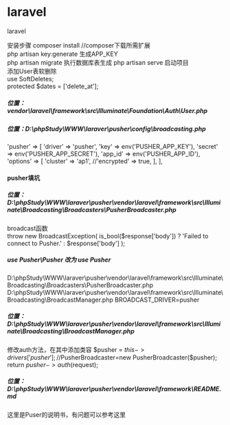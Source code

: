 # laravel
laravel

安装步骤
composer install //composer下载所需扩展    
php artisan key:generate  生成APP_KEY   
 php artisan migrate 执行数据库表生成
php artisan serve 启动项目   
添加User表软删除       
use SoftDeletes;   
protected $dates = ['delete_at'];
##### 位置：vendor\laravel\framework\src\Illuminate\Foundation\Auth\User.php

##### 位置：D:\phpStudy\WWW\laraver\pusher\config\broadcasting.php
 'pusher' => [
            'driver' => 'pusher',
            'key' => env('PUSHER_APP_KEY'),
            'secret' => env('PUSHER_APP_SECRET'),
            'app_id' => env('PUSHER_APP_ID'),
            'options' => [
                'cluster' => 'ap1',
                //'encrypted' => true,
            ],
        ],

#### pusher填坑
##### 位置：D:\phpStudy\WWW\laraver\pusher\vendor\laravel\framework\src\Illuminate\Broadcasting\Broadcasters\PusherBroadcaster.php
broadcast函数      
throw new BroadcastException(
                       is_bool($response['body']) ? 'Failed to connect to Pusher.' : $response['body']
                   );
                  
##### use Pusher\Pusher 改为 use Pusher         
 D:\phpStudy\WWW\laraver\pusher\vendor\laravel\framework\src\Illuminate\Broadcasting\Broadcasters\PusherBroadcaster.php      
 D:\phpStudy\WWW\laraver\pusher\vendor\laravel\framework\src\Illuminate\Broadcasting\BroadcastManager.php
BROADCAST_DRIVER=pusher 

##### 位置：D:\phpStudy\WWW\laraver\pusher\vendor\laravel\framework\src\Illuminate\Broadcasting\BroadcastManager.php
修改auth方法，在其中添加类容
  $pusher = $this->drivers['pusher'];//$PusherBroadcaster=new PusherBroadcaster($pusher);
return $pusher->auth($request);

    
##### 位置： D:\phpStudy\WWW\laraver\pusher\vendor\laravel\framework\README.md
这里是Puser的说明书，有问题可以参考这里

